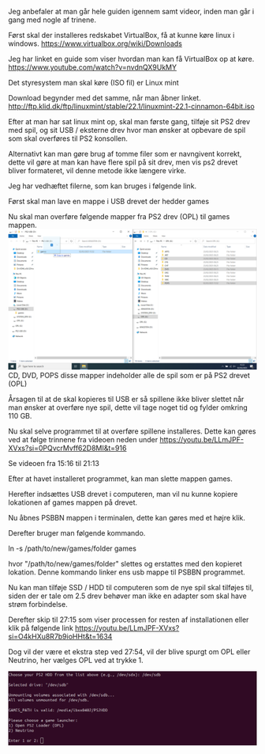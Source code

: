 
Jeg anbefaler at man går hele guiden igennem samt videor, inden man går i gang med nogle af trinene. 

Først skal der installeres redskabet VirtualBox, få at kunne køre linux i windows. 
https://www.virtualbox.org/wiki/Downloads

Jeg har linket en guide som viser hvordan man kan få VirtualBox op at køre. 
https://www.youtube.com/watch?v=nvdnQX9UkMY


Det styresystem man skal køre (ISO fil) er Linux mint 

Download begynder med det samme, når man åbner linket. 
http://ftp.klid.dk/ftp/linuxmint/stable/22.1/linuxmint-22.1-cinnamon-64bit.iso



Efter at man har sat linux mint op, skal man første gang, tilføje sit PS2 drev med spil, og sit USB  / eksterne drev hvor man ønsker at opbevare de spil som skal overføres til PS2 konsollen. 

Alternativt kan man gøre brug af tomme filer som er navngivent korrekt, dette vil gøre at man kan have flere spil på sit drev, men vis ps2 drevet bliver formateret, vil denne metode ikke længere virke. 

Jeg har vedhæftet filerne, som kan bruges i følgende link. 




Først skal man lave en mappe i USB drevet der hedder games


Nu skal man overføre følgende mapper fra PS2 drev (OPL) til games mappen. 
![Alt text](Images/game_transfer_usb.png?raw=true "Title")
CD, DVD, POPS disse mapper indeholder alle de spil som er på PS2 drevet (OPL)



Årsagen til at de skal kopieres til USB er så spillene ikke bliver slettet når man ønsker at overføre nye spil, dette vil tage noget tid og fylder omkring 110 GB. 


Nu skal selve programmet til at overføre spillene installeres. Dette kan gøres ved at følge trinnene fra videoen neden under 
https://youtu.be/LLmJPF-XVxs?si=0PQvcrMvff62D8MI&t=916

Se videoen fra 15:16 til 21:13

Efter at havet installeret programmet, kan man slette mappen games. 

Herefter indsættes USB drevet i computeren, man vil nu kunne kopiere lokationen af games mappen på drevet.

Nu åbnes PSBBN mappen i terminalen, dette kan gøres med et højre klik. 

Derefter bruger man følgende kommando.

ln -s /path/to/new/games/folder games

hvor "/path/to/new/games/folder" slettes og erstattes med den kopieret lokation. Denne kommando linker ens usb mappe til PSBBN programmet. 

Nu kan man tilføje SSD / HDD til computeren som de nye spil skal tilføjes til, siden der er tale om 2.5 drev behøver man ikke en adapter som skal have strøm forbindelse.

Derefter skip til 27:15 som viser processen for resten af installationen eller klik på følgende link
https://youtu.be/LLmJPF-XVxs?si=O4kHXu8R7b9ioHHt&t=1634


Dog vil der være et ekstra step ved 27:54, vil der blive spurgt om OPL eller Neutrino, her vælges OPL ved at trykke 1. 

![Alt text](Images/install_choice.png?raw=true "Title")

